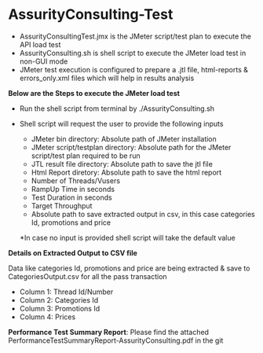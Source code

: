 # AssurityConsulting-Test

* AssurityConsultingTest.jmx is the JMeter script/test plan to execute the API load test
* AssurityConsulting.sh is shell script to execute the JMeter load test in non-GUI mode
* JMeter test execution is configured to prepare a .jtl file, html-reports & errors_only.xml files which will help in results analysis


**Below are the Steps to execute the JMeter load test**

* Run the shell script from terminal by ./AssurityConsulting.sh
* Shell script will request the user to provide the following inputs
	- JMeter bin directory: Absolute path of JMeter installation
	- JMeter script/testplan directory: Absolute path for the JMeter script/test plan required to be run
	- JTL result file directory: Absolute path to save the jtl file
	- Html Report diretory: Absolute path to save the html report
	- Number of Threads/Vusers
	- RampUp Time in seconds
	- Test Duration in seconds
	- Target Throughput
	- Absolute path to save extracted output in csv, in this case categories Id, promotions and price

	*In case no input is provided shell script will take the default value



**Details on Extracted Output to CSV file**

Data like categories Id, promotions and price are being extracted & save to CategoriesOutput.csv for all the pass transaction

* Column 1: Thread Id/Number
* Column 2: Categories Id
* Column 3: Promotions Id
* Column 4: Prices

**Performance Test Summary Report**: Please find the attached PerformanceTestSummaryReport-AssurityConsulting.pdf in the git
